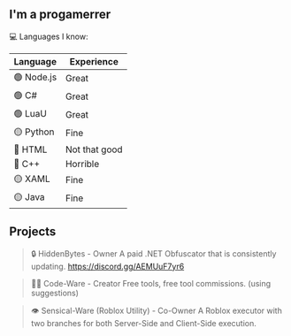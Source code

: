 ## I'm a progamerrer

💻 Languages I know:


| Language | Experience 
| -------- | -------- 
| 🟢 Node.js    | Great    
| 🟢 C#  | Great
| 🟢 LuaU | Great
| 🟡 Python | Fine
| 🔴 HTML | Not that good
| 🔴 C++ | Horrible
| 🟡 XAML | Fine
| 🟡 Java | Fine

## Projects

>🔒 HiddenBytes - Owner
A paid .NET Obfuscator that is consistently updating. https://discord.gg/AEMUuF7yr6

>👨‍💻 Code-Ware - Creator
Free tools, free tool commissions. (using suggestions)

>👁 Sensical-Ware (Roblox Utility) - Co-Owner
A Roblox executor with two branches for both Server-Side and Client-Side execution.
